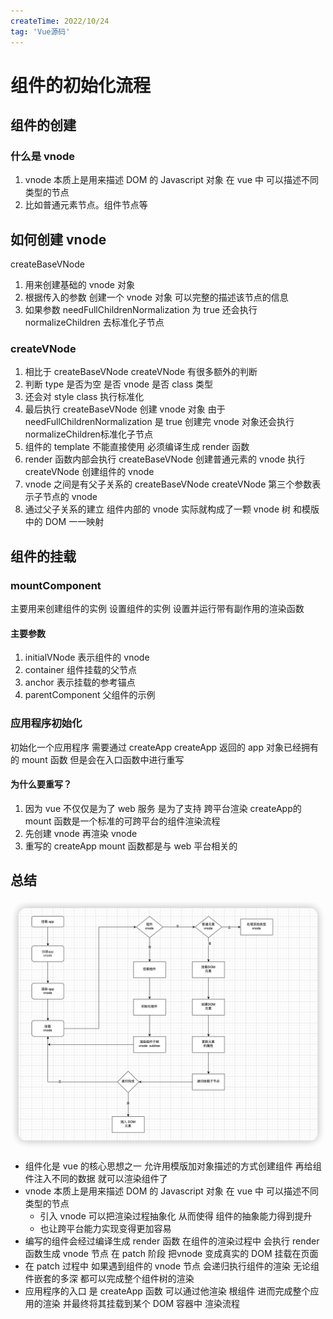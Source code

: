 ```yaml
---
createTime: 2022/10/24
tag: 'Vue源码'
---
```

# 组件的初始化流程

## 组件的创建

### 什么是 vnode

1. vnode 本质上是用来描述 DOM 的 Javascript 对象 在 vue 中 可以描述不同类型的节点
2. 比如普通元素节点。组件节点等

## 如何创建 vnode

createBaseVNode

1. 用来创建基础的 vnode 对象
2. 根据传入的参数 创建一个 vnode 对象 可以完整的描述该节点的信息
3. 如果参数 needFullChildrenNormalization 为 true 还会执行 normalizeChildren 去标准化子节点

### createVNode

1. 相比于  createBaseVNode   createVNode 有很多额外的判断
2. 判断 type  是否为空 是否 vnode  是否 class 类型
3. 还会对 style class 执行标准化
4. 最后执行 createBaseVNode 创建 vnode 对象 由于 needFullChildrenNormalization 是 true 创建完 vnode 对象还会执行 normalizeChildren标准化子节点
5. 组件的 template 不能直接使用  必须编译生成 render 函数
6. render 函数内部会执行 createBaseVNode 创建普通元素的 vnode 执行 createVNode 创建组件的 vnode
7. vnode 之间是有父子关系的 createBaseVNode createVNode 第三个参数表示子节点的 vnode
8. 通过父子关系的建立 组件内部的 vnode 实际就构成了一颗 vnode 树 和模版中的 DOM 一一映射

## 组件的挂载

### mountComponent

主要用来创建组件的实例
设置组件的实例
设置并运行带有副作用的渲染函数

#### 主要参数

1. initialVNode 表示组件的 vnode
2. container 组件挂载的父节点
3. anchor 表示挂载的参考锚点
4. parentComponent 父组件的示例

### 应用程序初始化

初始化一个应用程序 需要通过  createApp
createApp 返回的 app 对象已经拥有的 mount 函数 但是会在入口函数中进行重写

#### 为什么要重写？

1. 因为 vue 不仅仅是为了 web 服务 是为了支持 跨平台渲染 createApp的mount 函数是一个标准的可跨平台的组件渲染流程
2. 先创建 vnode  再渲染 vnode
3. 重写的 createApp mount 函数都是与 web 平台相关的

## 总结

![图片](../../../assets/vue/mount.png)

* 组件化是 vue 的核心思想之一  允许用模版加对象描述的方式创建组件 再给组件注入不同的数据 就可以渲染组件了
* vnode 本质上是用来描述 DOM 的 Javascript 对象 在 vue 中 可以描述不同类型的节点
  * 引入 vnode 可以把渲染过程抽象化 从而使得 组件的抽象能力得到提升  
  * 也让跨平台能力实现变得更加容易
* 编写的组件会经过编译生成 render 函数  在组件的渲染过程中 会执行 render 函数生成 vnode 节点 在 patch 阶段 把vnode 变成真实的 DOM 挂载在页面
* 在 patch 过程中 如果遇到组件的 vnode 节点 会递归执行组件的渲染  无论组件嵌套的多深 都可以完成整个组件树的渲染
* 应用程序的入口 是 createApp 函数  可以通过他渲染 根组件 进而完成整个应用的渲染 并最终将其挂载到某个 DOM 容器中
渲染流程
